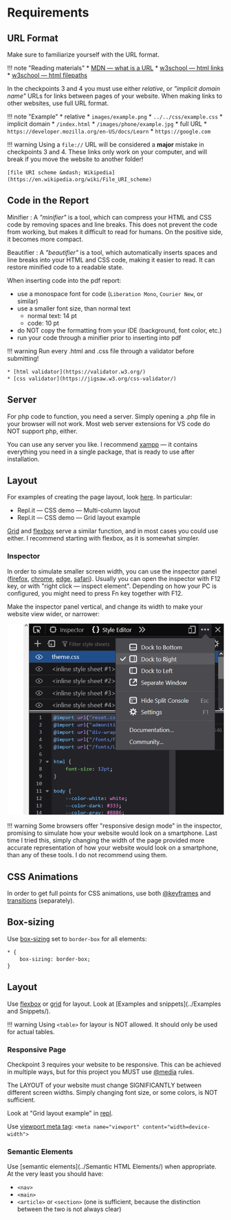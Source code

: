 # Requirements

## URL Format

Make sure to familiarize yourself with the URL format.

!!! note "Reading materials"
	* [MDN &mdash; what is a URL](https://developer.mozilla.org/en-US/docs/Learn/Common_questions/What_is_a_URL)
	* [w3school &mdash; html links](https://www.w3schools.com/html/html_links.asp)
	* [w3school &mdash; html filepaths](https://www.w3schools.com/html/html_filepaths.asp)

In the checkpoints 3 and 4 you must use either *relative*, or *"implicit domain name"* URLs for links between pages of your website. When making links to other websites, use full URL format.

!!! note "Example"
	* relative
		* `images/example.png`
		* `../../css/example.css`
	* implicit domain
		* `/index.html`
		* `/images/phone/example.jpg`
	* full URL
		* `https://developer.mozilla.org/en-US/docs/Learn`
		* `https://google.com`

!!! warning
	Using a `file://` URL will be considered a **major** mistake in checkpoints 3 and&nbsp;4. These links only work on your computer, and will break if you move the website to another folder!

	[file URI scheme &mdash; Wikipedia](https://en.wikipedia.org/wiki/File_URI_scheme)

## Code in the Report

Minifier
:	A *"minifier"* is a tool, which can compress your HTML and CSS code by removing spaces and line breaks. This does not prevent the code from working, but makes it difficult to read for humans. On the positive side, it becomes more compact.

Beautifier
:	A *"beautifier"* is a tool, which automatically inserts spaces and line breaks into your HTML and CSS code, making it easier to read. It can restore minified code to a readable state.

When inserting code into the pdf report:

* use a monospace font for code (`Liberation Mono`, `Courier New`, or similar)
* use a smaller font size, than normal text
	* normal text: 14 pt
	* code: 10 pt
* do NOT copy the formatting from your IDE (background, font color, etc.)
* run your code through a minifier prior to inserting into pdf

!!! warning
	Run every .html and .css file through a validator before submitting!

	* [html validator](https://validator.w3.org/)
	* [css validator](https://jigsaw.w3.org/css-validator/)

## Server

For php code to function, you need a server. Simply opening a .php file in your browser will not work. Most web server extensions for VS code do NOT support php, either.

You can use any server you like. I recommend [xampp](https://www.apachefriends.org/) &mdash; it contains everything you need in a single package, that is ready to use after installation.

## Layout

For examples of creating the page layout, look [here](https://kosrud.github.io/For%20students%20%28HTML%2C%20CSS%29/Examples%20and%20snippets/). In particular:

* Repl.it &mdash; CSS demo &mdash; Multi-column layout
* Repl.it &mdash; CSS demo &mdash; Grid layout example

[Grid](https://www.w3schools.com/css/css_grid.asp) and [flexbox](https://css-tricks.com/snippets/css/a-guide-to-flexbox/) serve a similar function, and in most cases you could use either. I recommend starting with flexbox, as it is somewhat simpler.

### Inspector

In order to simulate smaller screen width, you can use the inspector panel ([firefox](https://firefox-source-docs.mozilla.org/devtools-user/page_inspector/how_to/open_the_inspector/index.html), [chrome](https://www.browserstack.com/guide/inspect-element-in-chrome), [edge](https://learn.microsoft.com/en-us/microsoft-edge/devtools-guide-chromium/overview), [safari](https://www.browserstack.com/guide/how-to-inspect-element-on-mac)). Usually you can open the inspector with F12 key, or with "right click &mdash; inspect element". Depending on how your PC is configured, you might need to press Fn key together with F12.

Make the inspector panel vertical, and change its width to make your website view wider, or narrower:

![inspector-dock-right](Requirements/inspector-dock-right.png)

!!! warning
	Some browsers offer "responsive design mode" in the inspector, promising to simulate how your website would look on a smartphone. Last time I tried this, simply changing the width of the page provided more accurate representation of how your website would look on a smartphone, than any of these tools. I do not recommend using them.

## CSS Animations

In order to get full points for CSS animations, use both [@keyframes](https://www.w3schools.com/cssref/css3_pr_animation-keyframes.asp) and [transitions](https://www.w3schools.com/css/css3_transitions.asp) (separately).

## Box-sizing

Use [box-sizing](https://developer.mozilla.org/en-US/docs/Web/CSS/box-sizing) set to `border-box` for all elements:

```
* {
	box-sizing: border-box;
}
```
## Layout

Use [flexbox](https://www.w3schools.com/css/css3_flexbox.asp) or [grid](https://developer.mozilla.org/en-US/docs/Web/CSS/grid) for layout. Look at [Examples and snippets](../Examples and Snippets/).

!!! warning
	Using `<table>` for layour is NOT allowed. It should only be used for actual tables.

### Responsive Page

Checkpoint 3 requires your website to be responsive. This can be achieved in multiple ways, but for this project you MUST use [@media](https://www.w3schools.com/cssref/css3_pr_mediaquery.asp) rules.

The LAYOUT of your website must change SIGNIFICANTLY between different screen widths. Simply changing font size, or some colors, is NOT sufficient.

Look at "Grid layout example" in [repl](https://replit.com/@KostiantynRuden/CSS-demo).

Use [viewport meta tag](https://developer.mozilla.org/en-US/docs/Web/HTML/Viewport_meta_tag#background): `<meta name="viewport" content="width=device-width">`

### Semantic Elements

Use [semantic elements](../Semantic HTML Elements/) when appropriate. At the very least you should have:

* `<nav>`
* `<main>`
* `<article>` or `<section>` (one is sufficient, because the distinction between the two is not always clear)